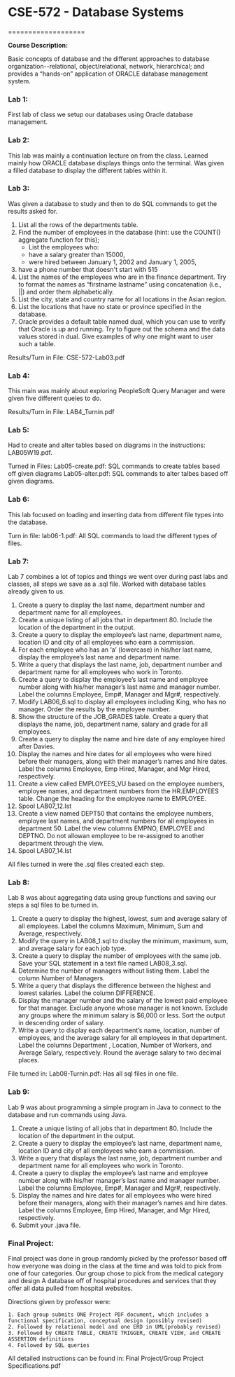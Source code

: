 # CSE-572 - Database Systems
===================

**Course Description:** 

Basic concepts of database and the different approaches to database organization--relational, object/relational, network, hierarchical; and provides a “hands-on” application of ORACLE database management system.

### **Lab 1:**

First lab of class we setup our databases using Oracle database management.

### **Lab 2:**

This lab was mainly a continuation lecture on from the class. Learned mainly how ORACLE database displays things onto the terminal. Was given a filled database to display the different tables within it.

### **Lab 3:**

Was given a database to study and then to do SQL commands to get the results asked for. 
1. List all the rows of the departments table.
2. Find the number of employees in the database (hint: use the COUNT() aggregate function for this);
    * List the employees who:
    * have a salary greater than 15000,
    * were hired between January 1, 2002 and January 1, 2005,
3. have a phone number that doesn't start with 515
4. List the names of the employees who are in the finance department. Try to format the names as “firstname lastname” using concatenation (i.e., ||) and order them alphabetically.
5. List the city, state and country name for all locations in the Asian region.
6. List the locations that have no state or province specified in the database.
7. Oracle provides a default table named dual, which you can use to verify that Oracle is up and running. Try to figure out the schema and the data values stored in dual. Give examples of why one might want to user such a table.

Results/Turn in File: CSE-572-Lab03.pdf

### **Lab 4:**

This main was mainly about exploring PeopleSoft Query Manager and were given five different queies to do. 

Results/Turn in File: LAB4_Turnin.pdf

### **Lab 5:**

Had to create and alter tables based on diagrams in the instructions: LAB05W19.pdf.

Turned in Files:
Lab05-create.pdf: SQL commands to create tables based off given diagrams
Lab05-alter.pdf: SQL commands to alter talbes based off given diagrams.

### **Lab 6:**

This lab focused on loading and inserting data from different file types into the database.

Turn in file:
lab06-1.pdf: All SQL commands to load the different types of files.

### **Lab 7:**

Lab 7 combines a lot of topics and things we went over during past labs and classes, all steps we save as a .sql file. Worked with database tables already given to us.

1. Create a query to display the last name, department number and department name for all employees.
2. Create a unique listing of all jobs that in department 80. Include the location of the department in the output.
3. Create a query to display the employee’s last name, department name, location ID and city of all employees who earn a commission.
4. For each employee who has an ‘a’ (lowercase) in his/her last name, display the employee’s last name and department name.
5. Write a query that displays the last name, job, department number and department name for all employees who work in Toronto.
6. Create a query to display the employee’s last name and employee number along with his/her manager’s last name and manager number. Label the columns Employee, Emp#, Manager and Mgr#, respectively.
7. Modify LAB06_6.sql to display all employees including King, who has no manager. Order the results by the employee number.
8. Show the structure of the JOB_GRADES table. Create a query that displays the
name, job, department name, salary and grade for all employees.
9. Create a query to display the name and hire date of any employee hired after
Davies.
10. Display the names and hire dates for all employees who were hired before their
managers, along with their manager’s names and hire dates. Label the columns
Employee, Emp Hired, Manager, and Mgr Hired, respectively.
11. Create a view called EMPLOYEES_VU based on the employee numbers,
employee names, and department numbers from the HR.EMPLOYEES table.
Change the heading for the employee name to EMPLOYEE.
12. Spool LAB07_12.lst
13. Create a view named DEPT50 that contains the employee numbers, employee
last names, and department numbers for all employees in department 50. Label
the view columns EMPNO, EMPLOYEE and DEPTNO. Do not allowan employee
to be re-assigned to another department through the view.
14. Spool LAB07_14.lst

All files turned in were the .sql files created each step.

### **Lab 8:**

Lab 8 was about aggregating data using group functions and saving our steps a sql files to be turned in.

1. Create a query to display the highest, lowest, sum and average salary of all employees. Label the columns Maximum, Minimum, Sum and Average, respectively.
2. Modify the query in LAB08_1.sql to display the minimum, maximum, sum, and average salary for each job type.
3. Create a query to display the number of employees with the same job. Save your SQL statement in a text file named LAB08_3.sql.
4. Determine the number of managers without listing them. Label the column Number of Managers.
5. Write a query that displays the difference between the highest and lowest salaries. Label the column DIFFERENCE.
6. Display the manager number and the salary of the lowest paid employee for that manager. Exclude anyone whose manager is not known. Exclude any groups where the minimum salary is $6,000 or less. Sort the output in descending order of salary.
7. Write a query to display each department’s name, location, number of employees, and the average salary for all employees in that department. Label the columns Department , Location, Number of Workers, and Average Salary, respectively. Round the average salary to two decimal places.

File turned in: Lab08-Turnin.pdf: Has all sql files in one file.

### **Lab 9:**

Lab 9 was about programming a simple program in Java to connect to the database and run commands using Java.

1. Create a unique listing of all jobs that in department 80. Include the location of the department in the output.
2. Create a query to display the employee’s last name, department name, location ID and city of all employees who earn a commission.
3. Write a query that displays the last name, job, department number and department name for all employees who work in Toronto.
4. Create a query to display the employee’s last name and employee number along with his/her manager’s last name and manager number. Label the columns Employee, Emp#, Manager and Mgr#, respectively.
5. Display the names and hire dates for all employees who were hired before their managers, along with their manager’s names and hire dates. Label the columns Employee, Emp Hired, Manager, and Mgr Hired, respectively.
6. Submit your .java file.

### **Final Project:**

Final project was done in group randomly picked by the professor based off how everyone was doing in the class at the time and was told to pick from one of four categories. Our group chose to pick from the medical category and design A database off of hospital procedures and services that they offer all data pulled from hospital websites.

Directions given by professor were:

    1. Each group submits ONE Project PDF document, which includes a  functional specification, conceptual design (possibly revised)
    2. Followed by relational model and one ERD in UML(probably revised)
    3. Followed by CREATE TABLE, CREATE TRIGGER, CREATE VIEW, and CREATE ASSERTION definitions
    4. Followed by SQL queries

All detailed instructions can be found in: Final Project/Group Project Specifications.pdf